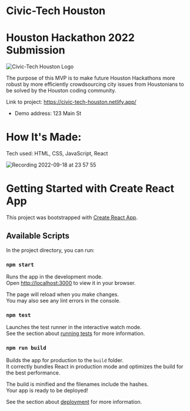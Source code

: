 # Civic-Tech Houston 
# Houston Hackathon 2022 Submission
![Civic-Tech Houston Logo](https://user-images.githubusercontent.com/101611557/190950753-3babbcad-600e-4ecd-9b92-d3c5aafc8700.PNG)

The purpose of this MVP is to make future Houston Hackathons more robust by more efficiently crowdsourcing city issues from Houstonians to be solved by the Houston coding community.

Link to project: https://civic-tech-houston.netlify.app/
  - Demo address: 123 Main St

# How It's Made:
Tech used: HTML, CSS, JavaScript, React

![Recording 2022-09-18 at 23 57 55](https://user-images.githubusercontent.com/96213223/190952253-e2fa73e6-56ba-4090-bccc-74ac4b76b099.gif)


# Getting Started with Create React App

This project was bootstrapped with [Create React App](https://github.com/facebook/create-react-app).

## Available Scripts

In the project directory, you can run:

### `npm start`

Runs the app in the development mode.\
Open [http://localhost:3000](http://localhost:3000) to view it in your browser.

The page will reload when you make changes.\
You may also see any lint errors in the console.

### `npm test`

Launches the test runner in the interactive watch mode.\
See the section about [running tests](https://facebook.github.io/create-react-app/docs/running-tests) for more information.

### `npm run build`

Builds the app for production to the `build` folder.\
It correctly bundles React in production mode and optimizes the build for the best performance.

The build is minified and the filenames include the hashes.\
Your app is ready to be deployed!

See the section about [deployment](https://facebook.github.io/create-react-app/docs/deployment) for more information.
